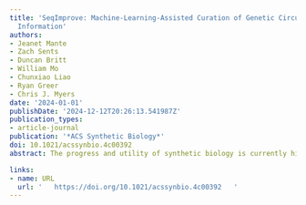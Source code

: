```yaml
---
title: 'SeqImprove: Machine-Learning-Assisted Curation of Genetic Circuit Sequence
  Information'
authors:
- Jeanet Mante
- Zach Sents
- Duncan Britt
- William Mo
- Chunxiao Liao
- Ryan Greer
- Chris J. Myers
date: '2024-01-01'
publishDate: '2024-12-12T20:26:13.541987Z'
publication_types:
- article-journal
publication: '*ACS Synthetic Biology*'
doi: 10.1021/acssynbio.4c00392
abstract: The progress and utility of synthetic biology is currently hindered by the lengthy process of studying literature and replicating poorly documented work. Reconstruction of crucial design information through post hoc curation is highly noisy and error-prone. To combat this, author participation during the curation process is crucial. To encourage author participation without overburdening them, an ML-assisted curation tool called SeqImprove has been developed. Using named entity recognition, called entity normalization, and sequence matching, SeqImprove creates machine-accessible sequence data and metadata annotations, which authors can then review and edit before submitting a final sequence file. SeqImprove makes it easier for authors to submit sequence data that is FAIR (findable, accessible, interoperable, and reusable).

links:
- name: URL
  url: '   https://doi.org/10.1021/acssynbio.4c00392   '
---
```

